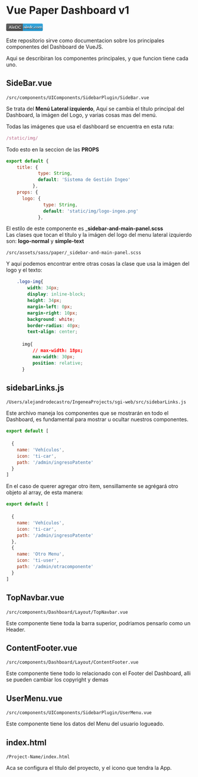 # Vue Paper Dashboard v1
[<img src="https://github.com/aledc7/PHP-Certification/blob/master/aledc-logo.png?raw=true">](https://aledc.com)

Este repositorio sirve como documentacion sobre los principales componentes del Dashboard de VueJS.  

Aqui se describiran los componentes principales, y que funcion tiene cada uno.    


## SideBar.vue
```
/src/components/UIComponents/SidebarPlugin/SideBar.vue    
```   
Se trata del __Menú Lateral izquierdo__, Aquí se cambia el título principal del Dashboard, la imágen del Logo, y varias cosas mas del menú.

Todas las imágenes que usa el dashboard se encuentra en esta ruta:
```js
/static/img/
```

Todo esto en la seccion de las __PROPS__

```js
export default {
    title: {
            type: String,
            default: 'Sistema de Gestión Ingeo'
          },
    props: {
      logo: {
              type: String,
              default: 'static/img/logo-ingeo.png'
            },
```

El estilo de este componente es ___sidebar-and-main-panel.scss__  
Las clases que tocan el título y la imágen del logo del menu lateral izquierdo son: __logo-normal__ y __simple-text__
```
/src/assets/sass/paper/_sidebar-and-main-panel.scss   
```
Y aquí podemos encontrar entre otras cosas la clase que usa la imágen del logo y el texto:    
```css
    .logo-img{
        width: 34px;
        display: inline-block;
        height: 34px;
        margin-left: 0px;
        margin-right: 10px;
        background: white;
        border-radius: 40px;
        text-align: center;

      img{
          // max-width: 18px;
          max-width: 30px;
          position: relative;
      }
```

## sidebarLinks.js   
```
/Users/alejandrodecastro/IngeneaProjects/sgi-web/src/sidebarLinks.js
```
Este archivo maneja los componentes que se mostrarán en todo el Dashboard, es fundamental para mostrar u ocultar nuestros componentes.   

```js
export default [

  {
    name: 'Vehículos',
    icon: 'ti-car',
    path: '/admin/ingresoPatente'
  }
]
```

En el caso de querer agregar otro item, sensillamente se agrégará otro objeto al array, de esta manera:   

```js
export default [

  {
    name: 'Vehículos',
    icon: 'ti-car',
    path: '/admin/ingresoPatente'
  },
  {
    name: 'Otro Menu',
    icon: 'ti-user',
    path: '/admin/otracomponente'
  }
]
```

## TopNavbar.vue
```
/src/components/Dashboard/Layout/TopNavbar.vue
```
Este componente tiene toda la barra superior, podriamos pensarlo como un Header.   


## ContentFooter.vue
```
/src/components/Dashboard/Layout/ContentFooter.vue
```
Este componente tiene todo lo relacionado con el Footer del Dashboard, alli se pueden cambiar los copyright y demas   


## UserMenu.vue
```
/src/components/UIComponents/SidebarPlugin/UserMenu.vue
```
Este componente tiene los datos del Menu del usuario logueado.   

## index.html
```
/Project-Name/index.html
```
Aca se configura el titulo del proyecto, y el icono que tendra la App.   

